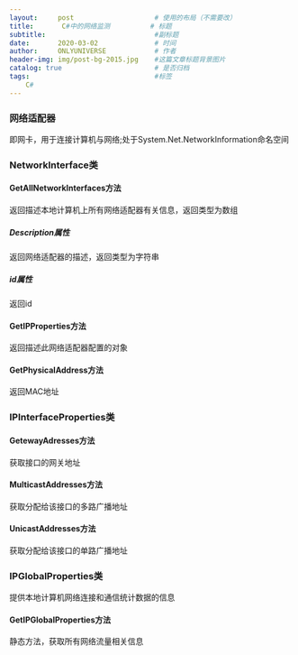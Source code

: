 ```yaml
---
layout:     post                    # 使用的布局（不需要改）
title:       C#中的网络监测          # 标题 
subtitle:                           #副标题
date:       2020-03-02              # 时间
author:     ONLYUNIVERSE            # 作者
header-img: img/post-bg-2015.jpg    #这篇文章标题背景图片
catalog: true                       # 是否归档
tags:                               #标签
    C#
---
```


### 网络适配器

即网卡，用于连接计算机与网络;处于System.Net.NetworkInformation命名空间

### NetworkInterface类

#### GetAllNetworkInterfaces方法

返回描述本地计算机上所有网络适配器有关信息，返回类型为数组

##### Description属性

返回网络适配器的描述，返回类型为字符串

##### id属性

返回id

#### GetIPProperties方法

返回描述此网络适配器配置的对象

#### GetPhysicalAddress方法

返回MAC地址

### IPInterfaceProperties类

#### GetewayAdresses方法

获取接口的网关地址

#### MulticastAddresses方法

获取分配给该接口的多路广播地址

#### UnicastAddresses方法

获取分配给该接口的单路广播地址

### IPGlobalProperties类

提供本地计算机网络连接和通信统计数据的信息

#### GetIPGlobalProperties方法

静态方法，获取所有网络流量相关信息
